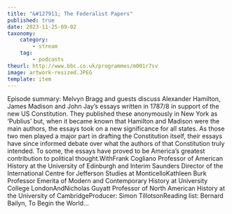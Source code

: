 ```yaml
---
title: "&#127911; The Federalist Papers"
published: true
date: 2023-11-25-09-02
taxonomy:
    category:
        - stream
    tag:
        - podcasts
theurl: http://www.bbc.co.uk/programmes/m001r7sv
image: artwork-resized.JPEG
template: item
---
```


Episode summary: Melvyn Bragg and guests discuss Alexander Hamilton, James Madison and John Jay&rsquo;s essays written in 1787/8 in support of the new US Constitution. They published these anonymously in New York as &lsquo;Publius&rsquo; but, when it became known that Hamilton and Madison were the main authors, the essays took on a new significance for all states. As those two men played a major part in drafting the Constitution itself, their essays have since informed debate over what the authors of that Constitution truly intended. To some, the essays have proved to be America&rsquo;s greatest contribution to political thought.WithFrank Cogliano Professor of American History at the University of Edinburgh and Interim Saunders Director of the International Centre for Jefferson Studies at MonticelloKathleen Burk Professor Emerita of Modern and Contemporary History at University College LondonAndNicholas Guyatt Professor of North American History at the University of CambridgeProducer: Simon TillotsonReading list: Bernard Bailyn, To Begin the World&hellip;

